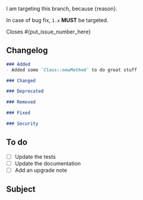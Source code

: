 <!-- THE PR TEMPLATE IS NOT AN OPTION. DO NOT DELETE IT, MAKE SURE YOU READ AND EDIT IT! -->

<!--
    Show us you choose the right branch.
    Different branches are used for different things :
    - 1.x is for everything backwards compatible, like patches, features and deprecation notices
    - master is for deprecation removals and other changes that cannot be done without a BC-break
    More details here: https://github.com/sonata-project/GoogleAuthenticator/blob/1.x/CONTRIBUTING.md#the-base-branch
-->
I am targeting this branch, because {reason}.

In case of bug fix, `1.x` **MUST** be targeted.

<!--
    Specify which issues will be fixed/closed.
    Remove it if this is not related.
-->

Closes #{put_issue_number_here}

## Changelog

<!-- MANDATORY
    Fill the changelog part inside the code block.
    Follow this schema: http://keepachangelog.com/
-->

<!-- REMOVE EMPTY SECTIONS -->
```markdown
### Added
- Added some `Class::newMethod` to do great stuff

### Changed

### Deprecated

### Removed

### Fixed

### Security
```

## To do

<!--
    If this is a work in progress, COMPLETE and ADD needed tasks.
    You can add as many tasks as you want.
    If some are not relevant, just REMOVE them.
-->

- [ ] Update the tests
- [ ] Update the documentation
- [ ] Add an upgrade note

## Subject

<!-- Describe your Pull Request content here -->

